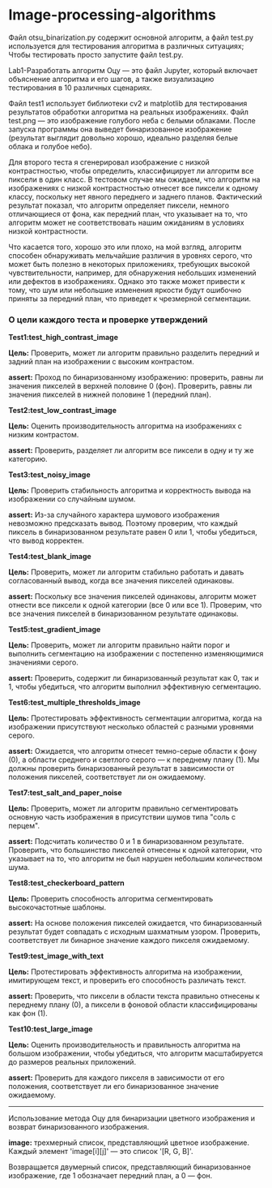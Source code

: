 # Image-processing-algorithms

Файл otsu_binarization.py содержит основной алгоритм, а файл test.py используется для тестирования алгоритма в различных ситуациях; Чтобы тестировать просто запустите файл test.py.

Lab1-Разработать алгоритм Оцу — это файл Jupyter, который включает объяснение алгоритма и его шагов, а также визуализацию тестирования в 10 различных сценариях.

Файл test1 использует библиотеки cv2 и matplotlib для тестирования результатов обработки алгоритма на реальных изображениях. Файл test.png — это изображение голубого неба с белыми облаками. После запуска программы она выведет бинаризованное изображение (результат выглядит довольно хорошо, идеально разделяя белые облака и голубое небо).

Для второго теста я сгенерировал изображение с низкой контрастностью, чтобы определить, классифицирует ли алгоритм все пиксели в один класс. В тестовом случае мы ожидаем, что алгоритм на изображениях с низкой контрастностью отнесет все пиксели к одному классу, поскольку нет явного переднего и заднего планов. Фактический результат показал, что алгоритм определяет пиксели, немного отличающиеся от фона, как передний план, что указывает на то, что алгоритм может не соответствовать нашим ожиданиям в условиях низкой контрастности.

Что касается того, хорошо это или плохо, на мой взгляд, алгоритм способен обнаруживать мельчайшие различия в уровнях серого, что может быть полезно в некоторых приложениях, требующих высокой чувствительности, например, для обнаружения небольших изменений или дефектов в изображениях. Однако это также может привести к тому, что шум или небольшие изменения яркости будут ошибочно приняты за передний план, что приведет к чрезмерной сегментации.

### О цели каждого теста и проверке утверждений

**Test1:test_high_contrast_image**

**Цель:** Проверить, может ли алгоритм правильно разделить передний и задний план на изображении с высоким контрастом.

**assert:** Проход по бинаризованному изображению: проверить, равны ли значения пикселей в верхней половине 0 (фон). Проверить, равны ли значения пикселей в нижней половине 1 (передний план).

**Test2:test_low_contrast_image**

**Цель:** Оценить производительность алгоритма на изображениях с низким контрастом.

**assert:** Проверить, разделяет ли алгоритм все пиксели в одну и ту же категорию.

**Test3:test_noisy_image**

**Цель:** Проверить стабильность алгоритма и корректность вывода на изображении со случайным шумом.

**assert:** Из-за случайного характера шумового изображения невозможно предсказать вывод. Поэтому проверим, что каждый пиксель в бинаризованном результате равен 0 или 1, чтобы убедиться, что вывод корректен.

**Test4:test_blank_image**

**Цель:** Проверить, может ли алгоритм стабильно работать и давать согласованный вывод, когда все значения пикселей одинаковы.

**assert:** Поскольку все значения пикселей одинаковы, алгоритм может отнести все пиксели к одной категории (все 0 или все 1). Проверим, что все значения пикселей в бинаризованном результате одинаковы.

**Test5:test_gradient_image**

**Цель:** Проверить, может ли алгоритм правильно найти порог и выполнить сегментацию на изображении с постепенно изменяющимися значениями серого.

**assert:** Проверить, содержит ли бинаризованный результат как 0, так и 1, чтобы убедиться, что алгоритм выполнил эффективную сегментацию.

**Test6:test_multiple_thresholds_image**

**Цель:** Протестировать эффективность сегментации алгоритма, когда на изображении присутствуют несколько областей с разными уровнями серого.

**assert:** Ожидается, что алгоритм отнесет темно-серые области к фону (0), а области среднего и светлого серого — к переднему плану (1). Мы должны проверить бинаризованный результат в зависимости от положения пикселей, соответствует ли он ожидаемому.

**Test7:test_salt_and_paper_noise**

**Цель:** Проверить, может ли алгоритм правильно сегментировать основную часть изображения в присутствии шумов типа "соль с перцем".

**assert:** Подсчитать количество 0 и 1 в бинаризованном результате. Проверить, что большинство пикселей отнесены к одной категории, что указывает на то, что алгоритм не был нарушен небольшим количеством шума.

**Test8:test_checkerboard_pattern**

**Цель:** Проверить способность алгоритма сегментировать высокочастотные шаблоны.

**assert:** На основе положения пикселей ожидается, что бинаризованный результат будет совпадать с исходным шахматным узором. Проверить, соответствует ли бинарное значение каждого пикселя ожидаемому.

**Test9:test_image_with_text**

**Цель:** Протестировать эффективность алгоритма на изображении, имитирующем текст, и проверить его способность различать текст.

**assert:** Проверить, что пиксели в области текста правильно отнесены к переднему плану (0), а пиксели в фоновой области классифицированы как фон (1).

**Test10:test_large_image**

**Цель:** Оценить производительность и правильность алгоритма на большом изображении, чтобы убедиться, что алгоритм масштабируется до размеров реальных приложений.

**assert:** Проверить для каждого пикселя в зависимости от его положения, соответствует ли его бинаризованное значение ожидаемому.

---

Использование метода Оцу для бинаризации цветного изображения и возврат бинаризованного изображения.

**image:** трехмерный список, представляющий цветное изображение. Каждый элемент 'image[i][j]' — это список '[R, G, B]'.

Возвращается двумерный список, представляющий бинаризованное изображение, где 1 обозначает передний план, а 0 — фон.